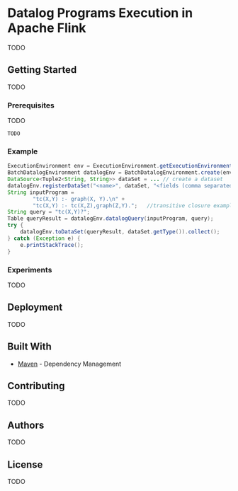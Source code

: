 # Datalog Programs Execution in Apache Flink

TODO

## Getting Started
TODO

### Prerequisites

TODO

```
TODO
```


### Example
```java
ExecutionEnvironment env = ExecutionEnvironment.getExecutionEnvironment();
BatchDatalogEnvironment datalogEnv = BatchDatalogEnvironment.create(env);
DataSource<Tuple2<String, String>> dataSet = ... // create a dataset
datalogEnv.registerDataSet("<name>", dataSet, "<fields (comma separated )>");
String inputProgram = 
        "tc(X,Y) :- graph(X, Y).\n" +
		"tc(X,Y) :- tc(X,Z),graph(Z,Y).";   //transitive closure example
String query = "tc(X,Y)?";
Table queryResult = datalogEnv.datalogQuery(inputProgram, query);
try {
	datalogEnv.toDataSet(queryResult, dataSet.getType()).collect();
} catch (Exception e) {
	e.printStackTrace();
}
```

### Experiments

TODO

## Deployment

TODO

## Built With

* [Maven](https://maven.apache.org/) - Dependency Management

## Contributing

TODO

## Authors

TODO

## License

TODO
